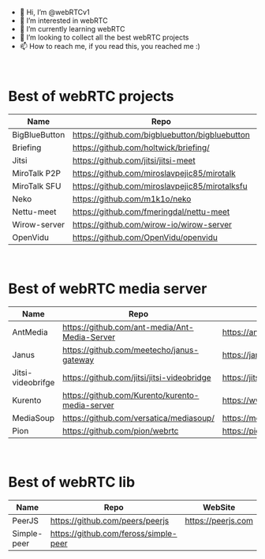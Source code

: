 - 👋 Hi, I’m @webRTCv1
- 👀 I’m interested in webRTC
- 🌱 I’m currently learning webRTC
- 💞️ I’m looking to collect all the best webRTC projects
- 📫 How to reach me, if you read this, you reached me :)

<br/>

# Best of webRTC projects

|  Name  |  Repo  | WebSite  |
|-----------------|--------------|-------------|
| BigBlueButton | https://github.com/bigbluebutton/bigbluebutton | https://bigbluebutton.org/ |
| Briefing | https://github.com/holtwick/briefing/ | https://brie.fi/ng |
| Jitsi | https://github.com/jitsi/jitsi-meet | https://meet.jit.si |
| MiroTalk P2P | https://github.com/miroslavpejic85/mirotalk | https://mirotalk.up.railway.app |
| MiroTalk SFU | https://github.com/miroslavpejic85/mirotalksfu | https://sfu.mirotalk.org/ |
| Neko | https://github.com/m1k1o/neko | https://neko.m1k1o.net/ |
| Nettu-meet | https://github.com/fmeringdal/nettu-meet | https://meet.nettubooking.com/ |
| Wirow-server | https://github.com/wirow-io/wirow-server | https://wirow.io |
| OpenVidu | https://github.com/OpenVidu/openvidu | https://openvidu.io |

<br/>

# Best of webRTC media server

|  Name  |  Repo  | WebSite  |
|-----------------|--------------|-------------|
| AntMedia | https://github.com/ant-media/Ant-Media-Server | https://antmedia.io |
| Janus | https://github.com/meetecho/janus-gateway | https://janus.conf.meetecho.com/ |
| Jitsi-videobrifge | https://github.com/jitsi/jitsi-videobridge | https://jitsi.org/jitsi-videobridge/ |
| Kurento | https://github.com/Kurento/kurento-media-server | https://www.kurento.org |
| MediaSoup | https://github.com/versatica/mediasoup/ | https://mediasoup.org/ |
| Pion | https://github.com/pion/webrtc | https://pion.ly |

<br/>

# Best of webRTC lib

|  Name  |  Repo  | WebSite  |
|-----------------|--------------|-------------|
| PeerJS | https://github.com/peers/peerjs | https://peerjs.com |
| Simple-peer | https://github.com/feross/simple-peer |  |
